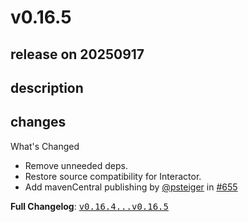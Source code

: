 # v0.16.5

## release on 20250917
## description
## changes
What's Changed

* Remove unneeded deps.
* Restore source compatibility for Interactor.
* Add mavenCentral publishing by <a class="user-mention notranslate" data-hovercard-type="user" data-hovercard-url="/users/psteiger/hovercard" data-octo-click="hovercard-link-click" data-octo-dimensions="link_type:self" href="https://github.com/psteiger">@psteiger</a> in <a class="issue-link js-issue-link" data-error-text="Failed to load title" data-id="3423487051" data-permission-text="Title is private" data-url="https://github.com/uber/RIBs/issues/655" data-hovercard-type="pull_request" data-hovercard-url="/uber/RIBs/pull/655/hovercard" href="https://github.com/uber/RIBs/pull/655">#655</a>

<strong>Full Changelog</strong>: <a class="commit-link" href="https://github.com/uber/RIBs/compare/v0.16.4...v0.16.5"><tt>v0.16.4...v0.16.5</tt></a>

